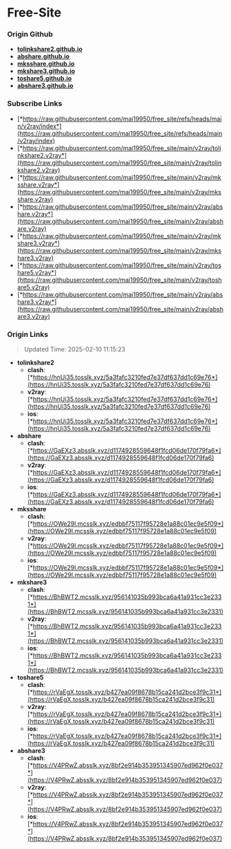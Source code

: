 # Free-Site

### Origin Github

- [**tolinkshare2.github.io**](https://github.com/tolinkshare2/tolinkshare2.github.io)
- [**abshare.github.io**](https://github.com/abshare/abshare.github.io)
- [**mksshare.github.io**](https://github.com/mksshare/mksshare.github.io)
- [**mkshare3.github.io**](https://github.com/mkshare3/mkshare3.github.io)
- [**toshare5.github.io**](https://github.com/toshare5/toshare5.github.io)
- [**abshare3.github.io**](https://github.com/abshare3/abshare3.github.io)

### Subscribe Links

- [*https://raw.githubusercontent.com/mai19950/free_site/refs/heads/main/v2ray/index*](https://raw.githubusercontent.com/mai19950/free_site/refs/heads/main/v2ray/index)
- [*https://raw.githubusercontent.com/mai19950/free_site/main/v2ray/tolinkshare2.v2ray*](https://raw.githubusercontent.com/mai19950/free_site/main/v2ray/tolinkshare2.v2ray)
- [*https://raw.githubusercontent.com/mai19950/free_site/main/v2ray/mksshare.v2ray*](https://raw.githubusercontent.com/mai19950/free_site/main/v2ray/mksshare.v2ray)
- [*https://raw.githubusercontent.com/mai19950/free_site/main/v2ray/abshare.v2ray*](https://raw.githubusercontent.com/mai19950/free_site/main/v2ray/abshare.v2ray)
- [*https://raw.githubusercontent.com/mai19950/free_site/main/v2ray/mkshare3.v2ray*](https://raw.githubusercontent.com/mai19950/free_site/main/v2ray/mkshare3.v2ray)
- [*https://raw.githubusercontent.com/mai19950/free_site/main/v2ray/toshare5.v2ray*](https://raw.githubusercontent.com/mai19950/free_site/main/v2ray/toshare5.v2ray)
- [*https://raw.githubusercontent.com/mai19950/free_site/main/v2ray/abshare3.v2ray*](https://raw.githubusercontent.com/mai19950/free_site/main/v2ray/abshare3.v2ray)

### Origin Links

> Updated Time: 2025-02-10 11:15:23

- **tolinkshare2**
  - **clash**: [*https://hnUi35.tosslk.xyz/5a3fafc3210fed7e37df637dd1c69e76*](https://hnUi35.tosslk.xyz/5a3fafc3210fed7e37df637dd1c69e76)
  - **v2ray**: [*https://hnUi35.tosslk.xyz/5a3fafc3210fed7e37df637dd1c69e76*](https://hnUi35.tosslk.xyz/5a3fafc3210fed7e37df637dd1c69e76)
  - **ios**: [*https://hnUi35.tosslk.xyz/5a3fafc3210fed7e37df637dd1c69e76*](https://hnUi35.tosslk.xyz/5a3fafc3210fed7e37df637dd1c69e76)
- **abshare**
  - **clash**: [*https://GaEXz3.absslk.xyz/d1174928559648f1fcd06de170f79fa6*](https://GaEXz3.absslk.xyz/d1174928559648f1fcd06de170f79fa6)
  - **v2ray**: [*https://GaEXz3.absslk.xyz/d1174928559648f1fcd06de170f79fa6*](https://GaEXz3.absslk.xyz/d1174928559648f1fcd06de170f79fa6)
  - **ios**: [*https://GaEXz3.absslk.xyz/d1174928559648f1fcd06de170f79fa6*](https://GaEXz3.absslk.xyz/d1174928559648f1fcd06de170f79fa6)
- **mksshare**
  - **clash**: [*https://OWe29l.mcsslk.xyz/edbbf75117f95728e1a88c01ec9e5f09*](https://OWe29l.mcsslk.xyz/edbbf75117f95728e1a88c01ec9e5f09)
  - **v2ray**: [*https://OWe29l.mcsslk.xyz/edbbf75117f95728e1a88c01ec9e5f09*](https://OWe29l.mcsslk.xyz/edbbf75117f95728e1a88c01ec9e5f09)
  - **ios**: [*https://OWe29l.mcsslk.xyz/edbbf75117f95728e1a88c01ec9e5f09*](https://OWe29l.mcsslk.xyz/edbbf75117f95728e1a88c01ec9e5f09)
- **mkshare3**
  - **clash**: [*https://BhBWT2.mcsslk.xyz/956141035b993bca6a41a931cc3e2331*](https://BhBWT2.mcsslk.xyz/956141035b993bca6a41a931cc3e2331)
  - **v2ray**: [*https://BhBWT2.mcsslk.xyz/956141035b993bca6a41a931cc3e2331*](https://BhBWT2.mcsslk.xyz/956141035b993bca6a41a931cc3e2331)
  - **ios**: [*https://BhBWT2.mcsslk.xyz/956141035b993bca6a41a931cc3e2331*](https://BhBWT2.mcsslk.xyz/956141035b993bca6a41a931cc3e2331)
- **toshare5**
  - **clash**: [*https://rVaEgX.tosslk.xyz/b427ea09f8678b15ca241d2bce3f9c31*](https://rVaEgX.tosslk.xyz/b427ea09f8678b15ca241d2bce3f9c31)
  - **v2ray**: [*https://rVaEgX.tosslk.xyz/b427ea09f8678b15ca241d2bce3f9c31*](https://rVaEgX.tosslk.xyz/b427ea09f8678b15ca241d2bce3f9c31)
  - **ios**: [*https://rVaEgX.tosslk.xyz/b427ea09f8678b15ca241d2bce3f9c31*](https://rVaEgX.tosslk.xyz/b427ea09f8678b15ca241d2bce3f9c31)
- **abshare3**
  - **clash**: [*https://V4PRwZ.absslk.xyz/8bf2e914b353951345907ed962f0e037*](https://V4PRwZ.absslk.xyz/8bf2e914b353951345907ed962f0e037)
  - **v2ray**: [*https://V4PRwZ.absslk.xyz/8bf2e914b353951345907ed962f0e037*](https://V4PRwZ.absslk.xyz/8bf2e914b353951345907ed962f0e037)
  - **ios**: [*https://V4PRwZ.absslk.xyz/8bf2e914b353951345907ed962f0e037*](https://V4PRwZ.absslk.xyz/8bf2e914b353951345907ed962f0e037)
